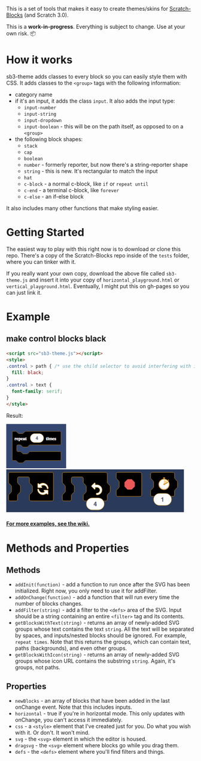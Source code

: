 This is a set of tools that makes it easy to create themes/skins for [Scratch-Blocks](https://github.com/LLK/scratch-blocks) (and Scratch 3.0).

This is a **work-in-progress**. Everything is subject to change. Use at your own risk. :package:

# How it works
sb3-theme adds classes to every block so you can easily style them with CSS. It adds classes to the `<group>` tags with the following information:
* category name
* if it's an input, it adds the class `input`. It also adds the input type:
  * `input-number`
  * `input-string`
  * `input-dropdown`
  * `input-boolean` - this will be on the path itself, as opposed to on a `<group>`
* the following block shapes:
  * `stack`
  * `cap`
  * `boolean`
  * `number` - formerly reporter, but now there's a string-reporter shape
  * `string` - this is new. It's rectangular to match the input
  * `hat`
  * `c-block` - a normal c-block, like `if` or `repeat until`
  * `c-end` - a terminal c-block, like `forever`
  * `c-else` - an if-else block

It also includes many other functions that make styling easier.

# Getting Started
The easiest way to play with this right now is to download or clone this repo. There's a copy of the Scratch-Blocks repo inside of the `tests` folder, where you can tinker with it.

If you really want your own copy, download the above file called `sb3-theme.js` and insert it into your copy of `horizontal_playground.html` or `vertical_playground.html`. Eventually, I might put this on gh-pages so you can just link it.

# Example
## make control blocks black
```html
<script src="sb3-theme.js"></script>
<style>
.control > path { /* use the child selector to avoid interfering with inputs */
  fill: black;
}
.control > text {
  font-family: serif;
}
</style>
```
Result:

![repeat block with black fill](resources/black-serif-repeat.png)
![black blocks in the horizontal editor](resources/black-flyout.png)

#### [For more examples, see the wiki.](https://github.com/Airhogs777/sb3-theme/wiki/Code-Examples)

# Methods and Properties
## Methods

* `addInit(function)` - add a function to run once after the SVG has been initialized. Right now, you only need to use it for addFilter.
* `addOnChange(function)` - add a function that will run every time the number of blocks changes.
* `addFilter(string)` - add a filter to the `<defs>` area of the SVG. Input should be a string containing an entire `<filter>` tag and its contents.
* `getBlocksWithText(string)` - returns an array of newly-added SVG groups whose text contains the text `string`. All the text will be separated by spaces, and inputs/nested blocks should be ignored. For example, `repeat times`. Note that this returns the groups, which can contain text, paths (backgrounds), and even other groups.
* `getBlocksWithIcon(string)` - returns an array of newly-added SVG groups whose icon URL contains the substring `string`. Again, it's groups, not paths.

## Properties

* `newBlocks` - an array of blocks that have been added in the last onChange event. Note that this includes inputs.
* `horizontal` - true if you're in horizontal mode. This only updates with onChange, you can't access it immediately.
* `css` - a `<style>` element that I've created just for you. Do what you wish with it. Or don't. It won't mind.
* `svg` - the `<svg>` element in which the editor is housed.
* `dragsvg` - the `<svg>` element where blocks go while you drag them.
* `defs` - the `<defs>` element where you'll find filters and things.
